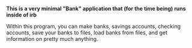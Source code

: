 **This is a very minimal "Bank" application that (for the time being) runs inside of irb**

Within this program, you can make banks, savings accounts, checking accounts, save your banks to files, load banks from files, and get information on pretty much anything.